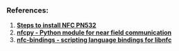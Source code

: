 

### References: 
1. [**Steps to install NFC PN532**](https://raspberrypi.stackexchange.com/questions/56496/pn532-nfc-module-not-working-on-pi-3)
2. [**nfcpy - Python module for near field communication**](https://nfcpy.readthedocs.io/en/latest/index.html)
3. [**nfc-bindings - scripting language bindings for libnfc**](https://github.com/xantares/nfc-bindings)
